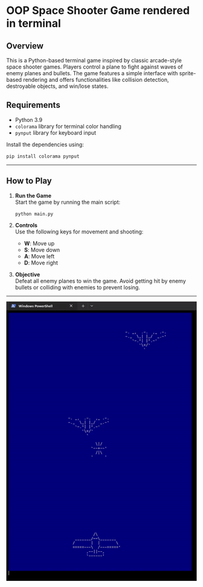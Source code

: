 # OOP Space Shooter Game rendered in terminal 

## Overview

This is a Python-based terminal game inspired by classic arcade-style space shooter games. Players control a plane to fight against waves of enemy planes and bullets. The game features a simple interface with sprite-based rendering and offers functionalities like collision detection, destroyable objects, and win/lose states.

## Requirements

- Python 3.9
- `colorama` library for terminal color handling
- `pynput` library for keyboard input

Install the dependencies using:
```bash
pip install colorama pynput
```

---

## How to Play

1. **Run the Game**  
   Start the game by running the main script:
   ```bash
   python main.py
   ```
   
2. **Controls**  
   Use the following keys for movement and shooting:
   - **W**: Move up
   - **S**: Move down
   - **A**: Move left
   - **D**: Move right

3. **Objective**  
   Defeat all enemy planes to win the game. Avoid getting hit by enemy bullets or colliding with enemies to prevent losing.

---
![gif](video/video.gif)